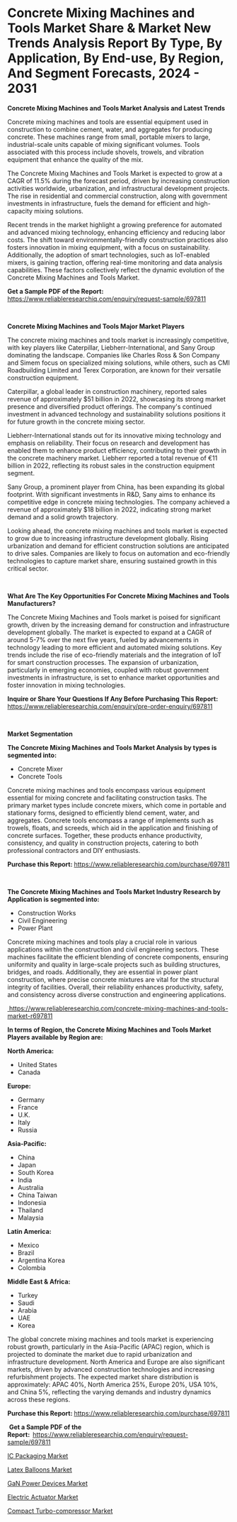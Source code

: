 <p><h1>Concrete Mixing Machines and Tools Market Share & Market New Trends Analysis Report By Type, By Application, By End-use, By Region, And Segment Forecasts, 2024 - 2031</h1></p><p><strong>Concrete Mixing Machines and Tools Market Analysis and Latest Trends</strong></p>
<p><p>Concrete mixing machines and tools are essential equipment used in construction to combine cement, water, and aggregates for producing concrete. These machines range from small, portable mixers to large, industrial-scale units capable of mixing significant volumes. Tools associated with this process include shovels, trowels, and vibration equipment that enhance the quality of the mix.</p><p>The Concrete Mixing Machines and Tools Market is expected to grow at a CAGR of 11.5% during the forecast period, driven by increasing construction activities worldwide, urbanization, and infrastructural development projects. The rise in residential and commercial construction, along with government investments in infrastructure, fuels the demand for efficient and high-capacity mixing solutions.</p><p>Recent trends in the market highlight a growing preference for automated and advanced mixing technology, enhancing efficiency and reducing labor costs. The shift toward environmentally-friendly construction practices also fosters innovation in mixing equipment, with a focus on sustainability. Additionally, the adoption of smart technologies, such as IoT-enabled mixers, is gaining traction, offering real-time monitoring and data analysis capabilities. These factors collectively reflect the dynamic evolution of the Concrete Mixing Machines and Tools Market.</p></p>
<p><strong>Get a Sample PDF of the Report:&nbsp;</strong> <a href="https://www.reliableresearchiq.com/enquiry/request-sample/697811?utm_campaign=1117&utm_medium=2&utm_source=Github&utm_content=ia&utm_term=16122024&utm_id=concrete-mixing-machines-and-tools">https://www.reliableresearchiq.com/enquiry/request-sample/697811</a></p>
<p>&nbsp;</p>
<p><strong>Concrete Mixing Machines and Tools Major Market Players</strong></p>
<p><p>The concrete mixing machines and tools market is increasingly competitive, with key players like Caterpillar, Liebherr-International, and Sany Group dominating the landscape. Companies like Charles Ross & Son Company and Simem focus on specialized mixing solutions, while others, such as CMI Roadbuilding Limited and Terex Corporation, are known for their versatile construction equipment.</p><p>Caterpillar, a global leader in construction machinery, reported sales revenue of approximately $51 billion in 2022, showcasing its strong market presence and diversified product offerings. The company's continued investment in advanced technology and sustainability solutions positions it for future growth in the concrete mixing sector.</p><p>Liebherr-International stands out for its innovative mixing technology and emphasis on reliability. Their focus on research and development has enabled them to enhance product efficiency, contributing to their growth in the concrete machinery market. Liebherr reported a total revenue of €11 billion in 2022, reflecting its robust sales in the construction equipment segment.</p><p>Sany Group, a prominent player from China, has been expanding its global footprint. With significant investments in R&D, Sany aims to enhance its competitive edge in concrete mixing technologies. The company achieved a revenue of approximately $18 billion in 2022, indicating strong market demand and a solid growth trajectory.</p><p>Looking ahead, the concrete mixing machines and tools market is expected to grow due to increasing infrastructure development globally. Rising urbanization and demand for efficient construction solutions are anticipated to drive sales. Companies are likely to focus on automation and eco-friendly technologies to capture market share, ensuring sustained growth in this critical sector.</p></p>
<p>&nbsp;</p>
<p><strong>What Are The Key Opportunities For Concrete Mixing Machines and Tools Manufacturers?</strong></p>
<p><p>The Concrete Mixing Machines and Tools market is poised for significant growth, driven by the increasing demand for construction and infrastructure development globally. The market is expected to expand at a CAGR of around 5-7% over the next five years, fueled by advancements in technology leading to more efficient and automated mixing solutions. Key trends include the rise of eco-friendly materials and the integration of IoT for smart construction processes. The expansion of urbanization, particularly in emerging economies, coupled with robust government investments in infrastructure, is set to enhance market opportunities and foster innovation in mixing technologies.</p></p>
<p><strong>Inquire or Share Your Questions If Any Before Purchasing This Report:</strong> <a href="https://www.reliableresearchiq.com/enquiry/pre-order-enquiry/697811?utm_campaign=1117&utm_medium=2&utm_source=Github&utm_content=ia&utm_term=16122024&utm_id=concrete-mixing-machines-and-tools">https://www.reliableresearchiq.com/enquiry/pre-order-enquiry/697811</a></p>
<p>&nbsp;</p>
<p><strong>Market Segmentation</strong></p>
<p><strong>The Concrete Mixing Machines and Tools Market Analysis by types is segmented into:</strong></p>
<p><ul><li>Concrete Mixer</li><li>Concrete Tools</li></ul></p>
<p><p>Concrete mixing machines and tools encompass various equipment essential for mixing concrete and facilitating construction tasks. The primary market types include concrete mixers, which come in portable and stationary forms, designed to efficiently blend cement, water, and aggregates. Concrete tools encompass a range of implements such as trowels, floats, and screeds, which aid in the application and finishing of concrete surfaces. Together, these products enhance productivity, consistency, and quality in construction projects, catering to both professional contractors and DIY enthusiasts.</p></p>
<p><strong>Purchase this Report:&nbsp;</strong><a href="https://www.reliableresearchiq.com/purchase/697811?utm_campaign=1117&utm_medium=2&utm_source=Github&utm_content=ia&utm_term=16122024&utm_id=concrete-mixing-machines-and-tools">https://www.reliableresearchiq.com/purchase/697811</a></p>
<p>&nbsp;</p>
<p><strong>The Concrete Mixing Machines and Tools Market Industry Research by Application is segmented into:</strong></p>
<p><ul><li>Construction Works</li><li>Civil Engineering</li><li>Power Plant</li></ul></p>
<p><p>Concrete mixing machines and tools play a crucial role in various applications within the construction and civil engineering sectors. These machines facilitate the efficient blending of concrete components, ensuring uniformity and quality in large-scale projects such as building structures, bridges, and roads. Additionally, they are essential in power plant construction, where precise concrete mixtures are vital for the structural integrity of facilities. Overall, their reliability enhances productivity, safety, and consistency across diverse construction and engineering applications.</p></p>
<p><a href="https://www.reliableresearchiq.com/concrete-mixing-machines-and-tools-market-r697811?utm_campaign=1117&utm_medium=2&utm_source=Github&utm_content=ia&utm_term=16122024&utm_id=concrete-mixing-machines-and-tools">&nbsp;https://www.reliableresearchiq.com/concrete-mixing-machines-and-tools-market-r697811</a></p>
<p><strong>In terms of Region, the Concrete Mixing Machines and Tools Market Players available by Region are:</strong></p>
<p>
    <p> <strong> North America: </strong>
        <ul>
            <li>United States</li>
            <li>Canada</li>
        </ul>
        </p> 
    <p> <strong> Europe: </strong>
        <ul>
            <li>Germany</li>
            <li>France</li>
            <li>U.K.</li>
            <li>Italy</li>
            <li>Russia</li>
        </ul>
        </p> 
    <p> <strong> Asia-Pacific: </strong>
        <ul>
            <li>China</li>
            <li>Japan</li>
            <li>South Korea</li>
            <li>India</li>
            <li>Australia</li>
            <li>China Taiwan</li>
            <li>Indonesia</li>
            <li>Thailand</li>
            <li>Malaysia</li>
        </ul>
        </p> 
    <p> <strong> Latin America: </strong>
        <ul>
            <li>Mexico</li>
            <li>Brazil</li>
            <li>Argentina Korea</li>
            <li>Colombia</li>
        </ul>
        </p> 
    <p> <strong> Middle East & Africa: </strong>
        <ul>
            <li>Turkey</li>
            <li>Saudi</li>
            <li>Arabia</li>
            <li>UAE</li>
            <li>Korea</li>
        </ul>
    </p>
    </p>
<p><p>The global concrete mixing machines and tools market is experiencing robust growth, particularly in the Asia-Pacific (APAC) region, which is projected to dominate the market due to rapid urbanization and infrastructure development. North America and Europe are also significant markets, driven by advanced construction technologies and increasing refurbishment projects. The expected market share distribution is approximately: APAC 40%, North America 25%, Europe 20%, USA 10%, and China 5%, reflecting the varying demands and industry dynamics across these regions.</p></p>
<p><strong>Purchase this Report: </strong><a href="https://www.reliableresearchiq.com/purchase/697811?utm_campaign=1117&utm_medium=2&utm_source=Github&utm_content=ia&utm_term=16122024&utm_id=concrete-mixing-machines-and-tools">https://www.reliableresearchiq.com/purchase/697811</a></p>
<p>&nbsp;<strong>Get a Sample PDF of the Report:&nbsp;&nbsp;</strong><a href="https://www.reliableresearchiq.com/enquiry/request-sample/697811?utm_campaign=1117&utm_medium=2&utm_source=Github&utm_content=ia&utm_term=16122024&utm_id=concrete-mixing-machines-and-tools">https://www.reliableresearchiq.com/enquiry/request-sample/697811</a></p>
<p><strong></strong></p>
<p><p><a href="https://www.linkedin.com/pulse/global-ic-packaging-market-insights-size-share-trends-growth-ayzte?utm_campaign=1117&utm_medium=2&utm_source=Github&utm_content=ia&utm_term=16122024&utm_id=concrete-mixing-machines-and-tools">IC Packaging Market</a></p><p><a href="https://www.linkedin.com/pulse/unlocking-potential-latex-balloons-market-growth-trends-future-cah7f?utm_campaign=1117&utm_medium=2&utm_source=Github&utm_content=ia&utm_term=16122024&utm_id=concrete-mixing-machines-and-tools">Latex Balloons Market</a></p><p><a href="https://www.linkedin.com/pulse/in-depth-gan-power-devices-market-analysis-examining-growth-zzrme?utm_campaign=1117&utm_medium=2&utm_source=Github&utm_content=ia&utm_term=16122024&utm_id=concrete-mixing-machines-and-tools">GaN Power Devices Market</a></p><p><a href="https://www.linkedin.com/pulse/electric-actuator-market-insights-include-historical-ncdqe?utm_campaign=1117&utm_medium=2&utm_source=Github&utm_content=ia&utm_term=16122024&utm_id=concrete-mixing-machines-and-tools">Electric Actuator Market</a></p><p><a href="https://github.com/rileymgdorcas/Market-Research-Report-List-1/blob/main/compact-turbo-compressor-market.md?utm_campaign=1117&utm_medium=2&utm_source=Github&utm_content=ia&utm_term=16122024&utm_id=concrete-mixing-machines-and-tools">Compact Turbo-compressor Market</a></p></p>